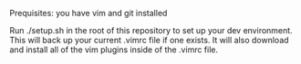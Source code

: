 Prequisites: you have vim and git installed

Run ./setup.sh in the root of this repository to set up your dev environment.  This will back up your current .vimrc file if one exists.  It will also download and install all of the vim plugins inside of the .vimrc file.
